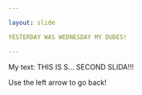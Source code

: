 ```yaml
---

layout: slide

YESTERDAY WAS WEDNESDAY MY DUDES!

---
```


My text:
THIS IS S...
SECOND SLIDA!!!

Use the left arrow to go back!
